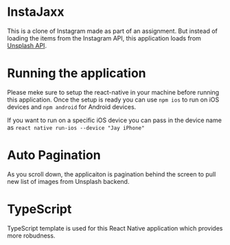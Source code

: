 # InstaJaxx
This is a clone of Instagram made as part of an assignment. But instead of loading the items from the Instagram API, this application loads from [Unsplash API](https://unsplash.com/developers).

# Running the application
Please meke sure to setup the react-native in your machine before running this application. Once the setup is ready you can use `npm ios` to run on iOS devices and `npm android` for Android devices.

If you want to run on a specific iOS device you can pass in the device name as `react native run-ios --device "Jay iPhone"`

# Auto Pagination
As you scroll down, the applicaiton is pagination behind the screen to pull new list of images from Unsplash backend. 

# TypeScript
TypeScript template is used for this React Native application which provides more robudness. 

